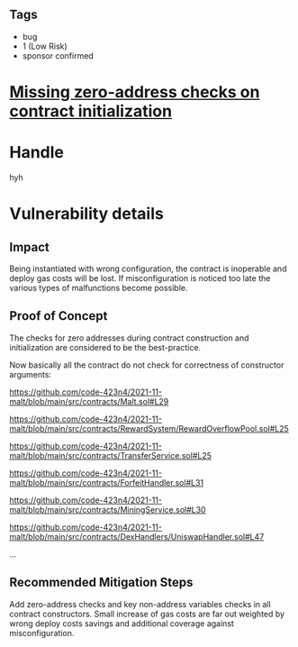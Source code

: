 ## Tags

- bug
- 1 (Low Risk)
- sponsor confirmed

# [Missing zero-address checks on contract initialization](https://github.com/code-423n4/2021-11-malt-findings/issues/74) 

# Handle

hyh


# Vulnerability details

## Impact

Being instantiated with wrong configuration, the contract is inoperable and deploy gas costs will be lost.
If misconfiguration is noticed too late the various types of malfunctions become possible.

## Proof of Concept

The checks for zero addresses during contract construction and initialization are considered to be the best-practice.

Now basically all the contract do not check for correctness of constructor arguments:

https://github.com/code-423n4/2021-11-malt/blob/main/src/contracts/Malt.sol#L29

https://github.com/code-423n4/2021-11-malt/blob/main/src/contracts/RewardSystem/RewardOverflowPool.sol#L25

https://github.com/code-423n4/2021-11-malt/blob/main/src/contracts/TransferService.sol#L25

https://github.com/code-423n4/2021-11-malt/blob/main/src/contracts/ForfeitHandler.sol#L31

https://github.com/code-423n4/2021-11-malt/blob/main/src/contracts/MiningService.sol#L30

https://github.com/code-423n4/2021-11-malt/blob/main/src/contracts/DexHandlers/UniswapHandler.sol#L47

...

## Recommended Mitigation Steps

Add zero-address checks and key non-address variables checks in all contract constructors. Small increase of gas costs are far out weighted by wrong deploy costs savings and additional coverage against misconfiguration.


